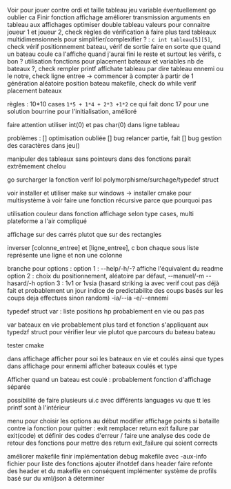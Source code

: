Voir pour jouer contre ordi et taille tableau jeu variable éventuellement go oublier ca
Finir fonction affichage
améliorer transmission arguments en tableau aux affichages
optimiser
double tableau valeurs pour connaitre joueur 1 et joueur 2, check
règles de vérification à faire plus tard
tableaux multidimensionnels pour simplifier/complexifier ? : ```c int tableau[5][5]```, check
vérif positionnement bateau, vérif de sortie
faire en sorte que quand un bateau coule ca l'affiche quand j'aurai fini le reste et surtout les vérifs, c bon ?
utilisation fonctions pour placement bateaux et variables nb de bateaux ?, check
rempler printf affichate tableau par dire tableau ennemi ou le notre, check
ligne entree -> commencer à compter à partir de 1
génération aléatoire position bateau
makefile, check
do while verif placement bateaux

règles :
10*10 cases
```1*5 + 1*4 + 2*3 +1*2``` ce qui fait donc 17 pour une solution bourrine pour l'initialisation, amélioré

faire attention utiliser int(0) et pas char(0) dans ligne tableau

problèmes :
[] optimisation oubliée
[] bug relancer partie, fait
[] bug gestion des caractères dans jeu()

manipuler des tableaux sans pointeurs dans des fonctions parait extrêmement chelou

go surcharger la fonction verif lol
polymorphisme/surchage/typedef struct

voir installer et utiliser make sur windows -> installer cmake pour multisystème à voir
faire une fonction récursive parce que pourquoi pas

utilisation couleur dans fonction affichage selon type cases, multi plateforme a l'air compliqué

affichage sur des carrés plutot que sur des rectangles


inverser [colonne_entree] et [ligne_entree], c bon
chaque sous liste représente une ligne et non une colonne


branche pour options :
option 1 : --help/-h/-? affiche l'équivalent du readme
option 2 : choix du positionnement, aléatoire par défaut, ‐-manuel/-m --hasard/-h
option 3 : 1v1 or 1vsia (hasard striking ia avec verif cout pas déjà fait et probablement un jour indice de predictabilite des coups basés sur les coups deja effectues sinon random)
-ia/--ia -e/--ennemi

typedef struct var :
liste positions
hp probablement
en vie ou pas
pas

var bateaux en vie probablement plus tard et fonction s'appliquant aux typedzf struct pour vérifier leur vie plutot que parcours du bateau
bateau

tester cmake

dans affichage afficher pour soi les bateaux en vie et coulés ainsi que types
dans affichage pour ennemi afficher bateaux coulés et type

Afficher quand un bateau est coulé : probablement fonction d'affichage séparée 


possibilité de faire plusieurs ui.c avec différents languages vu que tt les printf sont à l'intérieur

menu pour choisir les options au début
modifier affichage points si bataille contre ia
fonction pour quitter : exit
remplacer return exit failure par exit(code) et définir des codes d'erreur / faire une analyse des code de retour des fonctions pour mettre des return exit_failure qui soient corrects

améliorer makefile
finir implémentation debug makefile avec -aux-info fichier pour liste des fonctions
ajouter ifnotdef dans header
faire refonte des header et du makefile en conséquent
implémenter système de profils basé sur du xml/json à déterminer